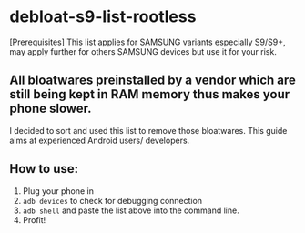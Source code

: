 # debloat-s9-list-rootless
[Prerequisites]
This list applies for SAMSUNG variants especially S9/S9+, may apply further for others SAMSUNG devices but use it for your risk.

## All bloatwares preinstalled by a vendor which are still being kept in RAM memory thus makes your phone slower. 
I decided to sort and used this list to remove those bloatwares. This guide aims at experienced Android users/ developers. 
## How to use:
1. Plug your phone in
2. `adb devices` to check for debugging connection
3. `adb shell` and paste the list above into the command line.
4. Profit!
